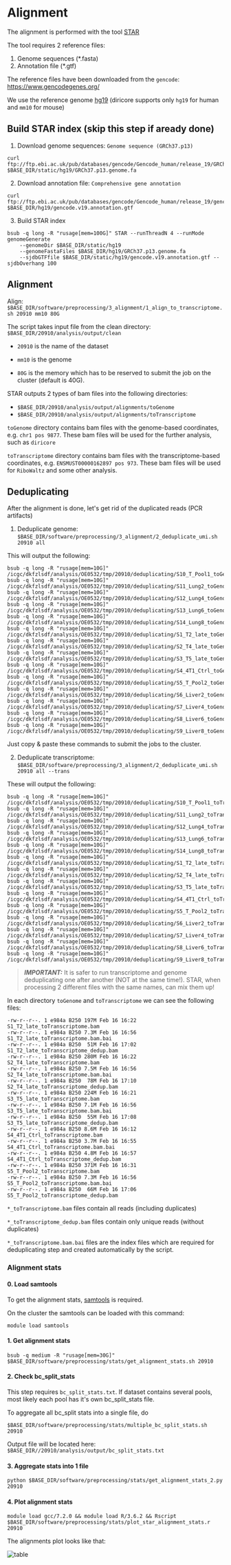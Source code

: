 # Alignment

The alignment is performed with the tool [STAR](https://github.com/alexdobin/STAR)

The tool requires 2 reference files: 
1. Genome sequences (*.fasta)
2. Annotation file (*.gtf)

The reference files have been downloaded from the `gencode`: https://www.gencodegenes.org/

We use the reference genome [hg19](https://www.gencodegenes.org/human/release_19.html) (diricore supports only `hg19` for human and `mm10` for mouse)

## Build STAR index (skip this step if aready done)

1. Download genome sequences: `Genome sequence (GRCh37.p13)`
```
curl ftp://ftp.ebi.ac.uk/pub/databases/gencode/Gencode_human/release_19/GRCh37.p13.genome.fa.gz $BASE_DIR/static/hg19/GRCh37.p13.genome.fa
```

2. Download annotation file: `Comprehensive gene annotation` 

```
curl ftp://ftp.ebi.ac.uk/pub/databases/gencode/Gencode_human/release_19/gencode.v19.annotation.gtf.gz $BASE_DIR/hg19/gencode.v19.annotation.gtf
```

3. Build STAR index 

```
bsub -q long -R "rusage[mem=100G]" STAR --runThreadN 4 --runMode genomeGenerate 
    --genomeDir $BASE_DIR/static/hg19 
    --genomeFastaFiles $BASE_DIR/hg19/GRCh37.p13.genome.fa 
    --sjdbGTFfile $BASE_DIR/static/hg19/gencode.v19.annotation.gtf --sjdbOverhang 100
```

## Alignment

Align: `$BASE_DIR/software/preprocessing/3_alignment/1_align_to_transcriptome.sh 20910 mm10 80G`

The script takes input file from the clean directory: `$BASE_DIR/20910/analysis/output/clean`

* `20910` is the name of the dataset

* `mm10` is the genome 

* `80G` is the memory which has to be reserved to submit the job on the cluster (default is 40G).

STAR outputs 2 types of bam files into the following directories: 

* `$BASE_DIR/20910/analysis/output/alignments/toGenome`
* `$BASE_DIR/20910/analysis/output/alignments/toTranscriptome`

`toGenome` directory contains bam files with the genome-based coordinates, e.g. `chr1 pos 9877`. These bam files will be used for the further analysis, such as `diricore`

`toTranscriptome` directory contains bam files with the transcriptome-based coordinates, e.g. `ENSMUST00000162897 pos 973`. These bam files will be used for `RiboWaltz` and some other analysis. 

## Deduplicating

After the alignment is done, let's get rid of the duplicated reads (PCR artifacts)

1. Deduplicate genome: `$BASE_DIR/software/preprocessing/3_alignment/2_deduplicate_umi.sh 20910 all`

This will output the following: 

```
bsub -q long -R "rusage[mem=10G]" /icgc/dkfzlsdf/analysis/OE0532/tmp/20910/deduplicating/S10_T_Pool1_toGenome.bam.sh
bsub -q long -R "rusage[mem=10G]" /icgc/dkfzlsdf/analysis/OE0532/tmp/20910/deduplicating/S11_Lung2_toGenome.bam.sh
bsub -q long -R "rusage[mem=10G]" /icgc/dkfzlsdf/analysis/OE0532/tmp/20910/deduplicating/S12_Lung4_toGenome.bam.sh
bsub -q long -R "rusage[mem=10G]" /icgc/dkfzlsdf/analysis/OE0532/tmp/20910/deduplicating/S13_Lung6_toGenome.bam.sh
bsub -q long -R "rusage[mem=10G]" /icgc/dkfzlsdf/analysis/OE0532/tmp/20910/deduplicating/S14_Lung8_toGenome.bam.sh
bsub -q long -R "rusage[mem=10G]" /icgc/dkfzlsdf/analysis/OE0532/tmp/20910/deduplicating/S1_T2_late_toGenome.bam.sh
bsub -q long -R "rusage[mem=10G]" /icgc/dkfzlsdf/analysis/OE0532/tmp/20910/deduplicating/S2_T4_late_toGenome.bam.sh
bsub -q long -R "rusage[mem=10G]" /icgc/dkfzlsdf/analysis/OE0532/tmp/20910/deduplicating/S3_T5_late_toGenome.bam.sh
bsub -q long -R "rusage[mem=10G]" /icgc/dkfzlsdf/analysis/OE0532/tmp/20910/deduplicating/S4_4T1_Ctrl_toGenome.bam.sh
bsub -q long -R "rusage[mem=10G]" /icgc/dkfzlsdf/analysis/OE0532/tmp/20910/deduplicating/S5_T_Pool2_toGenome.bam.sh
bsub -q long -R "rusage[mem=10G]" /icgc/dkfzlsdf/analysis/OE0532/tmp/20910/deduplicating/S6_Liver2_toGenome.bam.sh
bsub -q long -R "rusage[mem=10G]" /icgc/dkfzlsdf/analysis/OE0532/tmp/20910/deduplicating/S7_Liver4_toGenome.bam.sh
bsub -q long -R "rusage[mem=10G]" /icgc/dkfzlsdf/analysis/OE0532/tmp/20910/deduplicating/S8_Liver6_toGenome.bam.sh
bsub -q long -R "rusage[mem=10G]" /icgc/dkfzlsdf/analysis/OE0532/tmp/20910/deduplicating/S9_Liver8_toGenome.bam.sh
```

Just copy & paste these commands to submit the jobs to the cluster.

2. Deduplicate transcriptome: `$BASE_DIR/software/preprocessing/3_alignment/2_deduplicate_umi.sh 20910 all --trans`

These will output the following: 

```
bsub -q long -R "rusage[mem=10G]" /icgc/dkfzlsdf/analysis/OE0532/tmp/20910/deduplicating/S10_T_Pool1_toTranscriptome.bam.sh
bsub -q long -R "rusage[mem=10G]" /icgc/dkfzlsdf/analysis/OE0532/tmp/20910/deduplicating/S11_Lung2_toTranscriptome.bam.sh
bsub -q long -R "rusage[mem=10G]" /icgc/dkfzlsdf/analysis/OE0532/tmp/20910/deduplicating/S12_Lung4_toTranscriptome.bam.sh
bsub -q long -R "rusage[mem=10G]" /icgc/dkfzlsdf/analysis/OE0532/tmp/20910/deduplicating/S13_Lung6_toTranscriptome.bam.sh
bsub -q long -R "rusage[mem=10G]" /icgc/dkfzlsdf/analysis/OE0532/tmp/20910/deduplicating/S14_Lung8_toTranscriptome.bam.sh
bsub -q long -R "rusage[mem=10G]" /icgc/dkfzlsdf/analysis/OE0532/tmp/20910/deduplicating/S1_T2_late_toTranscriptome.bam.sh
bsub -q long -R "rusage[mem=10G]" /icgc/dkfzlsdf/analysis/OE0532/tmp/20910/deduplicating/S2_T4_late_toTranscriptome.bam.sh
bsub -q long -R "rusage[mem=10G]" /icgc/dkfzlsdf/analysis/OE0532/tmp/20910/deduplicating/S3_T5_late_toTranscriptome.bam.sh
bsub -q long -R "rusage[mem=10G]" /icgc/dkfzlsdf/analysis/OE0532/tmp/20910/deduplicating/S4_4T1_Ctrl_toTranscriptome.bam.sh
bsub -q long -R "rusage[mem=10G]" /icgc/dkfzlsdf/analysis/OE0532/tmp/20910/deduplicating/S5_T_Pool2_toTranscriptome.bam.sh
bsub -q long -R "rusage[mem=10G]" /icgc/dkfzlsdf/analysis/OE0532/tmp/20910/deduplicating/S6_Liver2_toTranscriptome.bam.sh
bsub -q long -R "rusage[mem=10G]" /icgc/dkfzlsdf/analysis/OE0532/tmp/20910/deduplicating/S7_Liver4_toTranscriptome.bam.sh
bsub -q long -R "rusage[mem=10G]" /icgc/dkfzlsdf/analysis/OE0532/tmp/20910/deduplicating/S8_Liver6_toTranscriptome.bam.sh
bsub -q long -R "rusage[mem=10G]" /icgc/dkfzlsdf/analysis/OE0532/tmp/20910/deduplicating/S9_Liver8_toTranscriptome.bam.sh
```

> **_IMPORTANT:_** It is safer to run transcriptome and genome deduplicating one after another (NOT at the same time!). STAR, when processing 2 different files with the same names, can mix them up! 

In each directory `toGenome` and `toTranscriptome` we can see the following files: 

```
-rw-r--r--. 1 e984a B250 197M Feb 16 16:22 S1_T2_late_toTranscriptome.bam
-rw-r--r--. 1 e984a B250 7.3M Feb 16 16:56 S1_T2_late_toTranscriptome.bam.bai
-rw-r--r--. 1 e984a B250  51M Feb 16 17:02 S1_T2_late_toTranscriptome_dedup.bam
-rw-r--r--. 1 e984a B250 280M Feb 16 16:22 S2_T4_late_toTranscriptome.bam
-rw-r--r--. 1 e984a B250 7.5M Feb 16 16:56 S2_T4_late_toTranscriptome.bam.bai
-rw-r--r--. 1 e984a B250  78M Feb 16 17:10 S2_T4_late_toTranscriptome_dedup.bam
-rw-r--r--. 1 e984a B250 224M Feb 16 16:21 S3_T5_late_toTranscriptome.bam
-rw-r--r--. 1 e984a B250 7.1M Feb 16 16:56 S3_T5_late_toTranscriptome.bam.bai
-rw-r--r--. 1 e984a B250  55M Feb 16 17:08 S3_T5_late_toTranscriptome_dedup.bam
-rw-r--r--. 1 e984a B250 8.6M Feb 16 16:12 S4_4T1_Ctrl_toTranscriptome.bam
-rw-r--r--. 1 e984a B250 3.7M Feb 16 16:55 S4_4T1_Ctrl_toTranscriptome.bam.bai
-rw-r--r--. 1 e984a B250 4.8M Feb 16 16:57 S4_4T1_Ctrl_toTranscriptome_dedup.bam
-rw-r--r--. 1 e984a B250 371M Feb 16 16:31 S5_T_Pool2_toTranscriptome.bam
-rw-r--r--. 1 e984a B250 7.3M Feb 16 16:56 S5_T_Pool2_toTranscriptome.bam.bai
-rw-r--r--. 1 e984a B250  66M Feb 16 17:06 S5_T_Pool2_toTranscriptome_dedup.bam
```

`*_toTranscriptome.bam` files contain all reads (including duplicates)

`*_toTranscriptome_dedup.bam` files contain only unique reads (without duplicates)

`*_toTranscriptome.bam.bai` files are the index files which are required for deduplicating step and created automatically by the script. 


### Alignment stats

#### 0. Load samtools

To get the alignment stats, [samtools](http://quinlanlab.org/tutorials/samtools/samtools.html) is required. 

On the cluster the samtools can be loaded with this command: 

```
module load samtools
```

#### 1. Get alignment stats 

```
bsub -q medium -R "rusage[mem=30G]" $BASE_DIR/software/preprocessing/stats/get_alignment_stats.sh 20910
```

#### 2. Check bc_split_stats

This step requires `bc_split_stats.txt`. If dataset contains several pools, most likely each pool has it's own bc_split_stats file.

To aggregate all bc_split stats into a single file, do 

```
$BASE_DIR/software/preprocessing/stats/multiple_bc_split_stats.sh 20910
```

Output file will be located here: `$BASE_DIR//20910/analysis/output/bc_split_stats.txt`


#### 3. Aggregate stats into 1 file 

```
python $BASE_DIR/software/preprocessing/stats/get_alignment_stats_2.py 20910
```

#### 4. Plot alignment stats

```
module load gcc/7.2.0 && module load R/3.6.2 && Rscript $BASE_DIR/software/preprocessing/stats/plot_star_alignment_stats.r 20910
```

The alignments plot looks like that: 

![table](/pics/alignment_stats.png)
